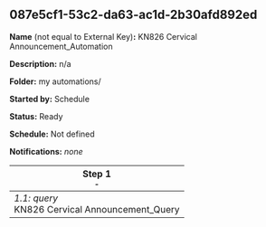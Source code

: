 ## 087e5cf1-53c2-da63-ac1d-2b30afd892ed

**Name** (not equal to External Key)**:** KN826 Cervical Announcement_Automation

**Description:** n/a

**Folder:** my automations/

**Started by:** Schedule

**Status:** Ready

**Schedule:** Not defined

**Notifications:** _none_


| Step 1<br>_<small>-</small>_ |
| --- |
| _1.1: query_<br>KN826 Cervical Announcement_Query |

